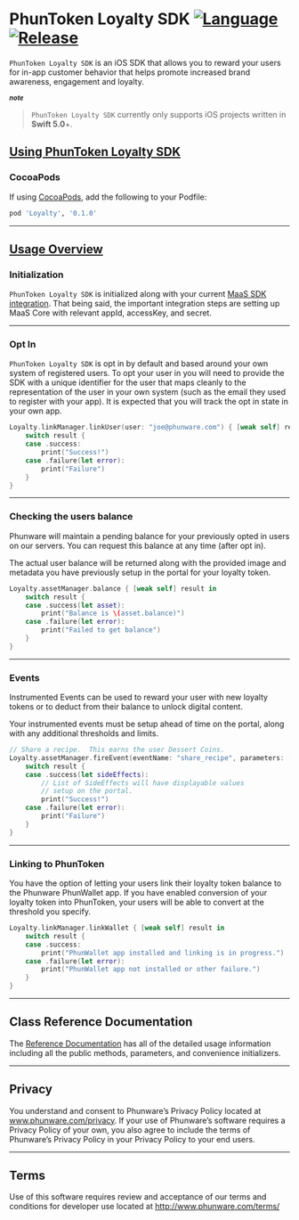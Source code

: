 PhunToken Loyalty SDK [![Language](https://img.shields.io/badge/Swift-5.0-%234c20f0.svg)]() [![Release](https://img.shields.io/badge/Release-0.1.0-%234c20f0.svg)]()
=====

`PhunToken Loyalty SDK` is an iOS SDK that allows you to reward your users for in-app customer behavior that helps promote increased brand awareness, engagement and loyalty.

***<sub>note</sub>*** <br/>
> `PhunToken Loyalty SDK` currently only supports iOS projects written in **Swift 5.0**+.

## [Using PhunToken Loyalty SDK](#installation)

### **CocoaPods**

If using [CocoaPods](https://cocoapods.org/), add the following to your Podfile:

```ruby
pod 'Loyalty', '0.1.0'
```

***
## [Usage Overview](#usage-overview)

### **Initialization**
`PhunToken Loyalty SDK` is initialized along with your current [MaaS SDK integration](https://github.com/phunware/maas-core-ios-sdk).  That being said, the important integration steps are setting up MaaS Core with relevant appId, accessKey, and secret.

***
### **Opt In**
`PhunToken Loyalty SDK` is opt in by default and based around your own system of registered users.  To opt your user in you will need to provide the SDK with a unique identifier for the user that maps cleanly to the representation of the user in your own system (such as the email they used to register with your app). It is expected that you will track the opt in state in your own app.


```swift
Loyalty.linkManager.linkUser(user: "joe@phunware.com") { [weak self] result in
    switch result {
    case .success:
        print("Success!")
    case .failure(let error):
        print("Failure")
    }
}
```

***
### **Checking the users balance**

Phunware will maintain a pending balance for your previously opted in users on our servers.  You can request this balance at any time (after opt in).

The actual user balance will be returned along with the provided image and metadata you have previously setup in the portal for your loyalty token.

```swift
Loyalty.assetManager.balance { [weak self] result in
    switch result {
    case .success(let asset):
        print("Balance is \(asset.balance)")
    case .failure(let error):
        print("Failed to get balance")
    }
}
```

***
### **Events**
Instrumented Events can be used to reward your user with new loyalty tokens or to deduct from their balance to unlock digital content.

Your instrumented events must be setup ahead of time on the portal, along with any additional thresholds and limits.


```swift
// Share a recipe.  This earns the user Dessert Coins.
Loyalty.assetManager.fireEvent(eventName: "share_recipe", parameters: ["donut"]) { [weak self] result in
    switch result {
    case .success(let sideEffects):
        // List of SideEffects will have displayable values
        // setup on the portal.
        print("Success!")
    case .failure(let error):
        print("Failure")
    }
}
```

***
### **Linking to PhunToken**
You have the option of letting your users link their loyalty token balance to the Phunware PhunWallet app.  If you have enabled conversion of your loyalty token into PhunToken, your users will be able to convert at the threshold you specify.

```swift
Loyalty.linkManager.linkWallet { [weak self] result in
    switch result {
    case .success:
        print("PhunWallet app installed and linking is in progress.")
    case .failure(let error):
        print("PhunWallet app not installed or other failure.")
    }
}
```

***
<a id="class"></a>
## Class Reference Documentation
The [Reference Documentation](https://phunware.github.io/maas-loyalty-sdk-ios) has all of the detailed usage information including all the public methods, parameters, and convenience initializers.

***
<a id="privacy"></a>
## Privacy
You understand and consent to Phunware’s Privacy Policy located at www.phunware.com/privacy. If your use of Phunware’s software requires a Privacy Policy of your own, you also agree to include the terms of Phunware’s Privacy Policy in your Privacy Policy to your end users.
***
<a id="terms"></a>
## Terms
Use of this software requires review and acceptance of our terms and conditions for developer use located at http://www.phunware.com/terms/
